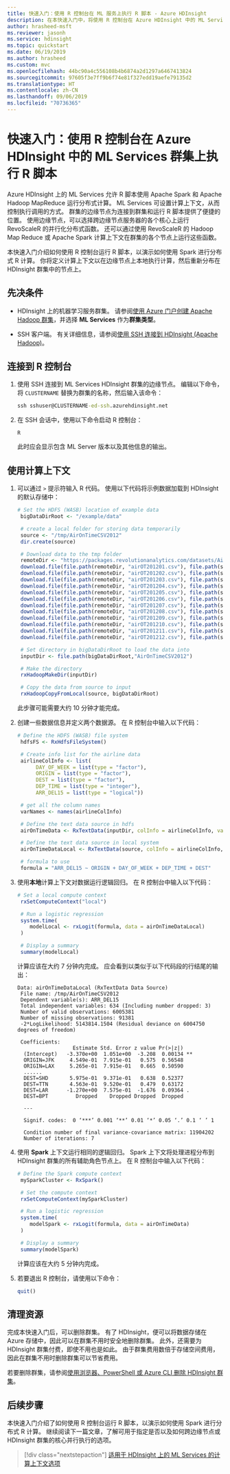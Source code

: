 ```yaml
---
title: 快速入门：使用 R 控制台在 ML 服务上执行 R 脚本 - Azure HDInsight
description: 在本快速入门中，将使用 R 控制台在 Azure HDInsight 中的 ML Services 群集上执行 R 脚本。
author: hrasheed-msft
ms.reviewer: jasonh
ms.service: hdinsight
ms.topic: quickstart
ms.date: 06/19/2019
ms.author: hrasheed
ms.custom: mvc
ms.openlocfilehash: 44bc90a4c556108b4b6874a2d1297a6467413824
ms.sourcegitcommit: 97605f3e7ff9b6f74e81f327edd19aefe79135d2
ms.translationtype: HT
ms.contentlocale: zh-CN
ms.lasthandoff: 09/06/2019
ms.locfileid: "70736365"
---
```

# <a name="quickstart-execute-an-r-script-on-an-ml-services-cluster-in-azure-hdinsight-using-r-console"></a>快速入门：使用 R 控制台在 Azure HDInsight 中的 ML Services 群集上执行 R 脚本

Azure HDInsight 上的 ML Services 允许 R 脚本使用 Apache Spark 和 Apache Hadoop MapReduce 运行分布式计算。 ML Services 可设置计算上下文，从而控制执行调用的方式。 群集的边缘节点为连接到群集和运行 R 脚本提供了便捷的位置。 使用边缘节点，可以选择跨边缘节点服务器的各个核心上运行 RevoScaleR 的并行化分布式函数。 还可以通过使用 RevoScaleR 的 Hadoop Map Reduce 或 Apache Spark 计算上下文在群集的各个节点上运行这些函数。

本快速入门介绍如何使用 R 控制台运行 R 脚本，以演示如何使用 Spark 进行分布式 R 计算。 你将定义计算上下文以在边缘节点上本地执行计算，然后重新分布在 HDInsight 群集中的节点上。

## <a name="prerequisites"></a>先决条件

* HDInsight 上的机器学习服务群集。 请参阅[使用 Azure 门户创建 Apache Hadoop 群集](../hdinsight-hadoop-create-linux-clusters-portal.md)，并选择 **ML Services** 作为**群集类型**。

* SSH 客户端。 有关详细信息，请参阅[使用 SSH 连接到 HDInsight (Apache Hadoop)](../hdinsight-hadoop-linux-use-ssh-unix.md)。


## <a name="connect-to-r-console"></a>连接到 R 控制台

1. 使用 SSH 连接到 ML Services HDInsight 群集的边缘节点。 编辑以下命令，将 `CLUSTERNAME` 替换为群集的名称，然后输入该命令：

    ```cmd
    ssh sshuser@CLUSTERNAME-ed-ssh.azurehdinsight.net
    ```

1. 在 SSH 会话中，使用以下命令启动 R 控制台：

    ```
    R
    ```

    此时应会显示包含 ML Server 版本以及其他信息的输出。


## <a name="use-a-compute-context"></a>使用计算上下文

1. 可以通过 `>` 提示符输入 R 代码。 使用以下代码将示例数据加载到 HDInsight 的默认存储中：

    ```R
    # Set the HDFS (WASB) location of example data
     bigDataDirRoot <- "/example/data"
    
     # create a local folder for storing data temporarily
     source <- "/tmp/AirOnTimeCSV2012"
     dir.create(source)
    
     # Download data to the tmp folder
     remoteDir <- "https://packages.revolutionanalytics.com/datasets/AirOnTimeCSV2012"
     download.file(file.path(remoteDir, "airOT201201.csv"), file.path(source, "airOT201201.csv"))
     download.file(file.path(remoteDir, "airOT201202.csv"), file.path(source, "airOT201202.csv"))
     download.file(file.path(remoteDir, "airOT201203.csv"), file.path(source, "airOT201203.csv"))
     download.file(file.path(remoteDir, "airOT201204.csv"), file.path(source, "airOT201204.csv"))
     download.file(file.path(remoteDir, "airOT201205.csv"), file.path(source, "airOT201205.csv"))
     download.file(file.path(remoteDir, "airOT201206.csv"), file.path(source, "airOT201206.csv"))
     download.file(file.path(remoteDir, "airOT201207.csv"), file.path(source, "airOT201207.csv"))
     download.file(file.path(remoteDir, "airOT201208.csv"), file.path(source, "airOT201208.csv"))
     download.file(file.path(remoteDir, "airOT201209.csv"), file.path(source, "airOT201209.csv"))
     download.file(file.path(remoteDir, "airOT201210.csv"), file.path(source, "airOT201210.csv"))
     download.file(file.path(remoteDir, "airOT201211.csv"), file.path(source, "airOT201211.csv"))
     download.file(file.path(remoteDir, "airOT201212.csv"), file.path(source, "airOT201212.csv"))
    
     # Set directory in bigDataDirRoot to load the data into
     inputDir <- file.path(bigDataDirRoot,"AirOnTimeCSV2012")
    
     # Make the directory
     rxHadoopMakeDir(inputDir)
    
     # Copy the data from source to input
     rxHadoopCopyFromLocal(source, bigDataDirRoot)
    ```

    此步骤可能需要大约 10 分钟才能完成。

1. 创建一些数据信息并定义两个数据源。 在 R 控制台中输入以下代码：

    ```R
    # Define the HDFS (WASB) file system
     hdfsFS <- RxHdfsFileSystem()
    
     # Create info list for the airline data
     airlineColInfo <- list(
          DAY_OF_WEEK = list(type = "factor"),
          ORIGIN = list(type = "factor"),
          DEST = list(type = "factor"),
          DEP_TIME = list(type = "integer"),
          ARR_DEL15 = list(type = "logical"))
    
     # get all the column names
     varNames <- names(airlineColInfo)
    
     # Define the text data source in hdfs
     airOnTimeData <- RxTextData(inputDir, colInfo = airlineColInfo, varsToKeep = varNames, fileSystem = hdfsFS)
    
     # Define the text data source in local system
     airOnTimeDataLocal <- RxTextData(source, colInfo = airlineColInfo, varsToKeep = varNames)
    
     # formula to use
     formula = "ARR_DEL15 ~ ORIGIN + DAY_OF_WEEK + DEP_TIME + DEST"
    ```

1. 使用**本地**计算上下文对数据运行逻辑回归。 在 R 控制台中输入以下代码：

    ```R
    # Set a local compute context
     rxSetComputeContext("local")
    
     # Run a logistic regression
     system.time(
        modelLocal <- rxLogit(formula, data = airOnTimeDataLocal)
     )
    
     # Display a summary
     summary(modelLocal)
    ```

    计算应该在大约 7 分钟内完成。 应会看到以类似于以下代码段的行结尾的输出：

    ```output
    Data: airOnTimeDataLocal (RxTextData Data Source)
     File name: /tmp/AirOnTimeCSV2012
     Dependent variable(s): ARR_DEL15
     Total independent variables: 634 (Including number dropped: 3)
     Number of valid observations: 6005381
     Number of missing observations: 91381
     -2*LogLikelihood: 5143814.1504 (Residual deviance on 6004750 degrees of freedom)
    
     Coefficients:
                      Estimate Std. Error z value Pr(>|z|)
      (Intercept)   -3.370e+00  1.051e+00  -3.208  0.00134 **
      ORIGIN=JFK     4.549e-01  7.915e-01   0.575  0.56548
      ORIGIN=LAX     5.265e-01  7.915e-01   0.665  0.50590
      ......
      DEST=SHD       5.975e-01  9.371e-01   0.638  0.52377
      DEST=TTN       4.563e-01  9.520e-01   0.479  0.63172
      DEST=LAR      -1.270e+00  7.575e-01  -1.676  0.09364 .
      DEST=BPT         Dropped    Dropped Dropped  Dropped
    
      ---
    
      Signif. codes:  0 ‘***’ 0.001 ‘**’ 0.01 ‘*’ 0.05 ‘.’ 0.1 ‘ ’ 1
    
      Condition number of final variance-covariance matrix: 11904202
      Number of iterations: 7
    ```

1. 使用 **Spark** 上下文运行相同的逻辑回归。 Spark 上下文将处理进程分布到 HDInsight 群集的所有辅助角色节点上。 在 R 控制台中输入以下代码：

    ```R
    # Define the Spark compute context
     mySparkCluster <- RxSpark()
    
     # Set the compute context
     rxSetComputeContext(mySparkCluster)
    
     # Run a logistic regression
     system.time(  
        modelSpark <- rxLogit(formula, data = airOnTimeData)
     )
    
     # Display a summary
     summary(modelSpark)
    ```

    计算应该在大约 5 分钟内完成。

1. 若要退出 R 控制台，请使用以下命令：

    ```R
    quit()
    ```

## <a name="clean-up-resources"></a>清理资源

完成本快速入门后，可以删除群集。 有了 HDInsight，便可以将数据存储在 Azure 存储中，因此可以在群集不用时安全地删除群集。 此外，还需要为 HDInsight 群集付费，即使不用也是如此。 由于群集费用数倍于存储空间费用，因此在群集不用时删除群集可以节省费用。

若要删除群集，请参阅[使用浏览器、PowerShell 或 Azure CLI 删除 HDInsight 群集](../hdinsight-delete-cluster.md)。

## <a name="next-steps"></a>后续步骤

本快速入门介绍了如何使用 R 控制台运行 R 脚本，以演示如何使用 Spark 进行分布式 R 计算。  继续阅读下一篇文章，了解可用于指定是否以及如何跨边缘节点或 HDInsight 群集的核心并行执行的选项。

> [!div class="nextstepaction"]
>[适用于 HDInsight 上的 ML Services 的计算上下文选项](./r-server-compute-contexts.md)